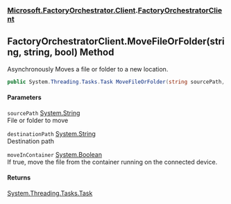 ### [Microsoft.FactoryOrchestrator.Client](Microsoft_FactoryOrchestrator_Client.md 'Microsoft.FactoryOrchestrator.Client').[FactoryOrchestratorClient](FactoryOrchestratorClient.md 'Microsoft.FactoryOrchestrator.Client.FactoryOrchestratorClient')
## FactoryOrchestratorClient.MoveFileOrFolder(string, string, bool) Method
Asynchronously Moves a file or folder to a new location.  
```csharp
public System.Threading.Tasks.Task MoveFileOrFolder(string sourcePath, string destinationPath, bool moveInContainer=false);
```
#### Parameters
<a name='Microsoft_FactoryOrchestrator_Client_FactoryOrchestratorClient_MoveFileOrFolder(string_string_bool)_sourcePath'></a>
`sourcePath` [System.String](https://docs.microsoft.com/en-us/dotnet/api/System.String 'System.String')  
File or folder to move
  
<a name='Microsoft_FactoryOrchestrator_Client_FactoryOrchestratorClient_MoveFileOrFolder(string_string_bool)_destinationPath'></a>
`destinationPath` [System.String](https://docs.microsoft.com/en-us/dotnet/api/System.String 'System.String')  
Destination path
  
<a name='Microsoft_FactoryOrchestrator_Client_FactoryOrchestratorClient_MoveFileOrFolder(string_string_bool)_moveInContainer'></a>
`moveInContainer` [System.Boolean](https://docs.microsoft.com/en-us/dotnet/api/System.Boolean 'System.Boolean')  
If true, move the file from the container running on the connected device.
  
#### Returns
[System.Threading.Tasks.Task](https://docs.microsoft.com/en-us/dotnet/api/System.Threading.Tasks.Task 'System.Threading.Tasks.Task')  
